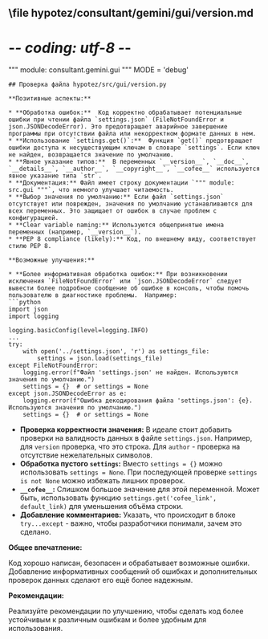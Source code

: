 ## \file hypotez/consultant/gemini/gui/version.md
# -*- coding: utf-8 -*-

""" module: consultant.gemini.gui """
MODE = 'debug'
```
## Проверка файла hypotez/src/gui/version.py

**Позитивные аспекты:**

* **Обработка ошибок:**  Код корректно обрабатывает потенциальные ошибки при чтении файла `settings.json` (FileNotFoundError и json.JSONDecodeError). Это предотвращает аварийное завершение программы при отсутствии файла или некорректном формате данных в нем.
* **Использование `settings.get()`:**  Функция `get()` предотвращает ошибки доступа к несуществующим ключам в словаре `settings`. Если ключ не найден, возвращается значение по умолчанию.
* **Явное указание типов:**  В переменных `__version__`, `__doc__`, `__details__`, `__author__`, `__copyright__`, `__cofee__` используется явное указание типа `str`.
* **Документация:** Файл имеет строку документации `""" module: src.gui """`, что немного улучшает читаемость.
* **Выбор значения по умолчанию:** Если файл `settings.json` отсутствует или поврежден, значения по умолчанию устанавливаются для всех переменных. Это защищает от ошибок в случае проблем с конфигурацией.
* **Clear variable naming:** Используются общепринятые имена переменных (например, `__version__`).
* **PEP 8 compliance (likely):** Код, по внешнему виду, соответствует стилю PEP 8.

**Возможные улучшения:**

* **Более информативная обработка ошибок:** При возникновении исключения `FileNotFoundError` или `json.JSONDecodeError` следует вывести более подробное сообщение об ошибке в консоль, чтобы помочь пользователю в диагностике проблемы.  Например:
```python
import json
import logging

logging.basicConfig(level=logging.INFO)
...
try:
    with open('../settings.json', 'r') as settings_file:
        settings = json.load(settings_file)
except FileNotFoundError:
    logging.error(f"Файл 'settings.json' не найден. Используются значения по умолчанию.")
    settings = {}  # or settings = None
except json.JSONDecodeError as e:
    logging.error(f"Ошибка декодирования файла 'settings.json': {e}. Используются значения по умолчанию.")
    settings = {}  # or settings = None
```
* **Проверка корректности значения:** В идеале стоит добавить проверки на валидность данных в файле `settings.json`. Например, для `version` проверка, что это строка. Для `author` - проверка на отсутствие нежелательных символов. 
* **Обработка пустого `settings`:** Вместо `settings = {}` можно использовать `settings = None`. При последующей проверке `settings is not None`  можно избежать лишних проверок.
* **`__cofee__`:**  Слишком большое значение для этой переменной.  Может быть, использовать функцию `settings.get('cofee_link', default_link)` для уменьшения объёма строки.
* **Добавление комментариев:**  Указать, что происходит в блоке `try...except` - важно, чтобы разработчики понимали, зачем это сделано.


**Общее впечатление:**

Код хорошо написан, безопасен и обрабатывает возможные ошибки.  Добавление информативных сообщений об ошибках и дополнительных проверок данных сделают его ещё более надежным.


**Рекомендации:**

Реализуйте рекомендации по улучшению, чтобы сделать код более устойчивым к различным ошибкам и более удобным для использования.
```